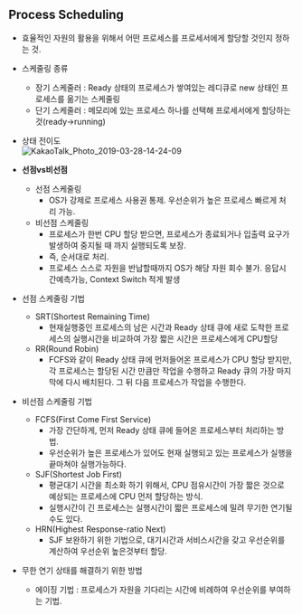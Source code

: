 ## Process Scheduling

* 효율적인 자원의 활용을 위해서 어떤 프로세스를 프로세서에게 할당할 것인지 정하는 것.
* 스케줄링 종류
  + 장기 스케줄러 : Ready 상태의 프로세스가 쌓여있는 레디큐로 new 상태인 프로세스를 옮기는 스케줄링
  + 단기 스케줄러 : 메모리에 있는 프로세스 하나를 선택해 프로세서에게 할당하는 것(ready->running)
* 상태 전이도  
  ![KakaoTalk_Photo_2019-03-28-14-24-09](https://user-images.githubusercontent.com/21151247/55132340-66d08880-5165-11e9-9ef4-7026e026ecb8.jpeg)
  
* **선점vs비선점**
  - 선점 스케줄링
    + OS가 강제로 프로세스 사용권 통제. 우선순위가 높은 프로세스 빠르게 처리 가능.
  - 비선점 스케줄링
    + 프로세스가 한번 CPU 할당 받으면, 프로세스가 종료되거나 입출력 요구가 발생하여 중지될 때 까지 실행되도록 보장.
    + 즉, 순서대로 처리.
    + 프로세스 스스로 자원을 반납할때까지 OS가 해당 자원 회수 불가. 응답시간예측가능, Context Switch 적게 발생
  

* 선점 스케줄링 기법
  - SRT(Shortest Remaining Time)
    + 현재실행중인 프로세스의 남은 시간과 Ready 상태 큐에 새로 도착한 프로세스의 실행시간을 비교하여 가장 짧은 시간은 프로세스에게 CPU할당
  - RR(Round Robin)
    + FCFS와 같이 Ready 상태 큐에 먼저들어온 프로세스가 CPU 할당 받지만, 각 프로세스는 할당된 시간 만큼만 작업을 수행하고 Ready 큐의 가장 마지막에 다시 배치된다. 그 뒤 다음 프로세스가 작업을 수행한다.

* 비선점 스케줄링 기법
  - FCFS(First Come First Service)
    + 가장 간단하게, 먼저 Ready 상태 큐에 들어온 프로세스부터 처리하는 방법.
    + 우선순위가 높은 프로세스가 있어도 현재 실행되고 있는 프로세스가 실행을 끝마쳐야 실행가능하다.
  - SJF(Shortest Job First)
    + 평균대기 시간을 최소화 하기 위해서, CPU 점유시간이 가장 짧은 것으로 예상되는 프로세스에 CPU 먼저 할당하는 방식.
    + 실행시간이 긴 프로세스는 실행시간이 짧은 프로세스에 밀려 무기한 연기될 수도 있다.
  - HRN(Highest Response-ratio Next)
    + SJF 보완하기 위한 기법으로, 대기시간과 서비스시간을 갖고 우선순위를 계산하여 우선순위 높은것부터 할당.
    
* 무한 연기 상태를 해결하기 위한 방법 
  - 에이징 기법 : 프로세스가 자원을 기다리는 시간에 비례하여 우선순위를 부여하는 기법.
